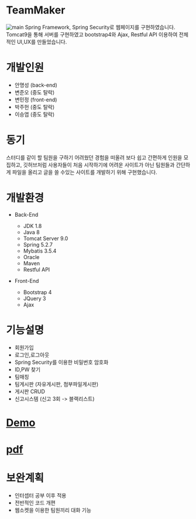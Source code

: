# TeamMaker
![main](https://user-images.githubusercontent.com/42050824/94374238-cb4b1a00-0145-11eb-869f-2292256c9545.png)
Spring Framework, Spring Security로 웹페이지를 구현하였습니다.
Tomcat9을 통해 서버를 구현하였고 bootstrap4와 Ajax, Restful API 이용하여 전체적인 UI,UX를 만들었습니다.

# 개발인원
  - 안명성 (back-end)
  - 변준오 (중도 탈락)
  - 변민정 (front-end)
  - 박주헌 (중도 탈락)
  - 이승엽 (중도 탈락)

# 동기
스터디를 같이 할 팀원을 구하기 어려웠던 경험을 떠올려 보다 쉽고 간편하게 인원을 모집하고, 깃허브처럼 사용자들이 처음 시작하기에 어려운 사이트가 아닌 팀원들과 간단하게 파일을 올리고 글을 쓸 수있는 사이트를 개발하기 위해 구현했습니다.

# 개발환경
  - Back-End
    - JDK 1.8
    - Java 8
    - Tomcat Server 9.0
    - Spring 5.2.7
    - Mybatis 3.5.4
    - Oracle
    - Maven
    - Restful API

  - Front-End
    - Bootstrap 4
    - JQuery 3
    - Ajax

# 기능설명
 - 회원가입
 - 로그인,로그아웃
 - Spring Security를 이용한 비밀번호 암호화
 - ID,PW 찾기
 - 팀매칭
 - 팀게시판 (자유게시판, 첨부파일게시판)
 - 게시판 CRUD
 - 신고시스템 (신고 3회 -> 블랙리스트)

# [Demo](https://www.youtube.com/watch?v=UslgPlhMsA0)

# [pdf](https://github.com/minj0117/TeamMaker/blob/master/Document_pdf/%EC%88%98%EB%A3%8C%20%ED%94%84%EB%A1%9C%EC%A0%9D%ED%8A%B8%20%EB%B0%9C%ED%91%9C.pdf)

# 보완계획
  - 인터셉터 공부 이후 적용
  - 전반적인 코드 개편
  - 웹소켓을 이용한 팀원끼리 대화 기능

